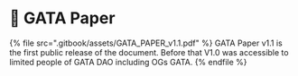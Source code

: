 # 📜 GATA Paper

{% file src=".gitbook/assets/GATA_PAPER_v1.1.pdf" %}
GATA Paper v1.1 is the first public release of the document. Before that V1.0 was accessible to limited people of GATA DAO including OGs GATA.&#x20;
{% endfile %}
